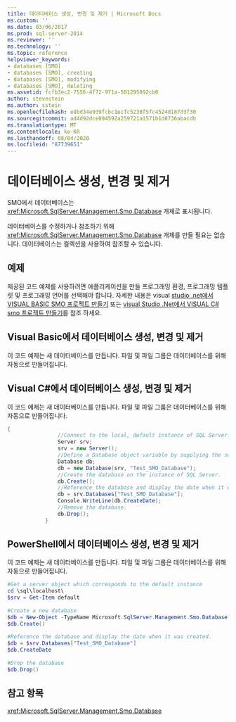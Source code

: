 ```yaml
---
title: 데이터베이스 생성, 변경 및 제거 | Microsoft Docs
ms.custom: ''
ms.date: 03/06/2017
ms.prod: sql-server-2014
ms.reviewer: ''
ms.technology: ''
ms.topic: reference
helpviewer_keywords:
- databases [SMO]
- databases [SMO], creating
- databases [SMO], modifying
- databases [SMO], deleting
ms.assetid: fcfb3ec2-7556-4f72-971a-501295892cb0
author: stevestein
ms.author: sstein
ms.openlocfilehash: e8bd34e939fcbc1ecfc5238f5fc4524d187d3f30
ms.sourcegitcommit: ad4d92dce894592a259721a1571b1d8736abacdb
ms.translationtype: MT
ms.contentlocale: ko-KR
ms.lasthandoff: 08/04/2020
ms.locfileid: "87739651"
---
```

# <a name="creating-altering-and-removing-databases"></a>데이터베이스 생성, 변경 및 제거
  SMO에서 데이터베이스는 <xref:Microsoft.SqlServer.Management.Smo.Database> 개체로 표시됩니다.  
  
 데이터베이스를 수정하거나 참조하기 위해 <xref:Microsoft.SqlServer.Management.Smo.Database> 개체를 만들 필요는 없습니다. 데이터베이스는 컬렉션을 사용하여 참조할 수 있습니다.  
  
## <a name="example"></a>예제  
 제공된 코드 예제를 사용하려면 애플리케이션을 만들 프로그래밍 환경, 프로그래밍 템플릿 및 프로그래밍 언어를 선택해야 합니다. 자세한 내용은 visual [studio .net에서 VISUAL BASIC SMO 프로젝트 만들기](../../../database-engine/dev-guide/create-a-visual-basic-smo-project-in-visual-studio-net.md) 또는 [visual Studio .Net에서 VISUAL C&#35; smo 프로젝트 만들기](../how-to-create-a-visual-csharp-smo-project-in-visual-studio-net.md)를 참조 하세요.  
  
## <a name="creating-altering-and-removing-a-database-in-visual-basic"></a>Visual Basic에서 데이터베이스 생성, 변경 및 제거  
 이 코드 예제는 새 데이터베이스를 만듭니다. 파일 및 파일 그룹은 데이터베이스를 위해 자동으로 만들어집니다.  
  
<!-- TODO: review snippet reference  [!CODE [SMO How to#SMO_VBDatabase1](SMO How to#SMO_VBDatabase1)]  -->  
  
## <a name="creating-altering-and-removing-a-database-in-visual-c"></a>Visual C#에서 데이터베이스 생성, 변경 및 제거  
 이 코드 예제는 새 데이터베이스를 만듭니다. 파일 및 파일 그룹은 데이터베이스를 위해 자동으로 만들어집니다.  
  
```csharp
{  
                //Connect to the local, default instance of SQL Server.   
                Server srv;  
                srv = new Server();  
                //Define a Database object variable by supplying the server and the database name arguments in the constructor.   
                Database db;  
                db = new Database(srv, "Test_SMO_Database");  
                //Create the database on the instance of SQL Server.   
                db.Create();  
                //Reference the database and display the date when it was created.   
                db = srv.Databases["Test_SMO_Database"];  
                Console.WriteLine(db.CreateDate);  
                //Remove the database.   
                db.Drop();  
            }  
```  
  
## <a name="creating-altering-and-removing-a-database-in-powershell"></a>PowerShell에서 데이터베이스 생성, 변경 및 제거  
 이 코드 예제는 새 데이터베이스를 만듭니다. 파일 및 파일 그룹은 데이터베이스를 위해 자동으로 만들어집니다.  
  
```powershell
#Get a server object which corresponds to the default instance  
cd \sql\localhost\  
$srv = Get-Item default  
  
#Create a new database  
$db = New-Object -TypeName Microsoft.SqlServer.Management.Smo.Database -argumentlist $srv, "Test_SMO_Database"  
$db.Create()  
  
#Reference the database and display the date when it was created.
$db = $srv.Databases["Test_SMO_Database"]  
$db.CreateDate  
  
#Drop the database  
$db.Drop()  
```  
  
## <a name="see-also"></a>참고 항목  
 <xref:Microsoft.SqlServer.Management.Smo.Database>  
